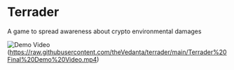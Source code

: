 # Terrader
A game to spread awareness about crypto environmental damages


![Demo Video](https://i.imgur.com/4cMbzZw.gif)(https://raw.githubusercontent.com/theVedanta/terrader/main/Terrader%20Final%20Demo%20Video.mp4)

